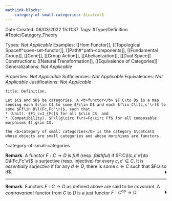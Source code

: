 ```yaml
---
mathLink-blocks:
    category-of-small-categories: $\catcat$
---
```


<div class="topSpace"></div>

Date Created: 06/03/2022 15:11:37
Tags: #Type/Definition #Topic/Category_Theory

Types: <i>Not Applicable</i>
Examples: [[Hom Functor]], [[Topological Space#^open-set-functor]], [[Path#^path-components]], [[Fundamental Group]], [[Cone]], [[Group Action]], [[Abelianization]], [[Dual Space]]
Constructions: [[Natural Transformation]], [[Equivalence of Categories]]
Generalizations: <i>Not Applicable</i>

Properties: <i>Not Applicable</i>
Sufficiencies: <i>Not Applicable</i>
Equivalences: <i>Not Applicable</i>
Justifications: <i>Not Applicable</i>

``` ad-Definition
title: Definition.

Let $C$ and $D$ be categories. A <b>functor</b> $F:C\to D$ is a map sending each $c\in C$ to some $Fc\in D$ and each $f\in C\l(c,c'\r)$ to some $Ff\in D\l(Fc,Fc'\r)$, such that
* (Unit). $F1_c=1_{Fc}$ for all $c\in C$, and
* (Compatibility). $F\l(g\circ f\r)=Fg\circ Ff$ for all composable morphisms $f,g\in C$.

The <b>category of small categories</b> is the category $\catcat$ whose objects are small categories and whose morphisms are functors.

```
^category-of-small-categories

<b>Remark.</b> A functor $F:C\to D$ is <i>full</i> (resp. <i>faithful</i>) if $F:C\l(c,c'\r)\to D\l(Fc,Fc'\r)$ is surjective (resp. injective) for every $c,c'\in C$. It is <i>essentially surjective</i> if for any $d\in D$, there is some $c\in C$ such that $Fc\iso d$.<span style="float:right;">$\blacklozenge$</span>

---

<b>Remark.</b> Functors $F:C\to D$ as defined above are said to be <i>covariant</i>. A <i>contravariant</i> functor from $C$ to $D$ is a just functor $F:C^\textrm{op}\to D$.<span style="float:right;">$\blacklozenge$</span>

